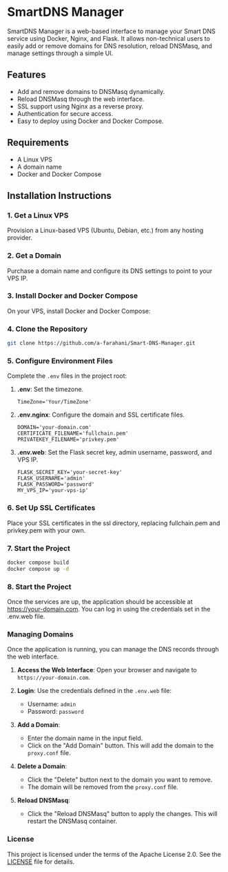 # SmartDNS Manager

SmartDNS Manager is a web-based interface to manage your Smart DNS service using Docker, Nginx, and Flask. It allows non-technical users to easily add or remove domains for DNS resolution, reload DNSMasq, and manage settings through a simple UI.

## Features

- Add and remove domains to DNSMasq dynamically.
- Reload DNSMasq through the web interface.
- SSL support using Nginx as a reverse proxy.
- Authentication for secure access.
- Easy to deploy using Docker and Docker Compose.

## Requirements

- A Linux VPS
- A domain name
- Docker and Docker Compose

## Installation Instructions

### 1. Get a Linux VPS

Provision a Linux-based VPS (Ubuntu, Debian, etc.) from any hosting provider.

### 2. Get a Domain

Purchase a domain name and configure its DNS settings to point to your VPS IP.

### 3. Install Docker and Docker Compose

On your VPS, install Docker and Docker Compose:

### 4. Clone the Repository

```bash
git clone https://github.com/a-farahani/Smart-DNS-Manager.git
```

### 5. Configure Environment Files

Complete the `.env` files in the project root:

1. **.env**: Set the timezone.

   ```env
   TimeZone='Your/TimeZone'
   ```

2. **.env.nginx**: Configure the domain and SSL certificate files.

   ```env
   DOMAIN='your-domain.com'
   CERTIFICATE_FILENAME='fullchain.pem'
   PRIVATEKEY_FILENAME='privkey.pem'
   ```

3. **.env.web**: Set the Flask secret key, admin username, password, and VPS IP.

   ```env
   FLASK_SECRET_KEY='your-secret-key'
   FLASK_USERNAME='admin'
   FLASK_PASSWORD='password'
   MY_VPS_IP='your-vps-ip'
   ```

### 6. Set Up SSL Certificates

Place your SSL certificates in the ssl directory, replacing fullchain.pem and privkey.pem with your own.

### 7. Start the Project

```bash
docker compose build
docker compose up -d
```

### 8. Start the Project

Once the services are up, the application should be accessible at https://your-domain.com. You can log in using the credentials set in the .env.web file.

### Managing Domains

Once the application is running, you can manage the DNS records through the web interface.

1. **Access the Web Interface**: Open your browser and navigate to `https://your-domain.com`.

2. **Login**: Use the credentials defined in the `.env.web` file:
   - Username: `admin`
   - Password: `password`

3. **Add a Domain**:
   - Enter the domain name in the input field.
   - Click on the "Add Domain" button. This will add the domain to the `proxy.conf` file.

4. **Delete a Domain**:
   - Click the "Delete" button next to the domain you want to remove.
   - The domain will be removed from the `proxy.conf` file.

5. **Reload DNSMasq**:
   - Click the "Reload DNSMasq" button to apply the changes. This will restart the DNSMasq container.

### License

This project is licensed under the terms of the Apache License 2.0. See the [LICENSE](LICENSE) file for details.
